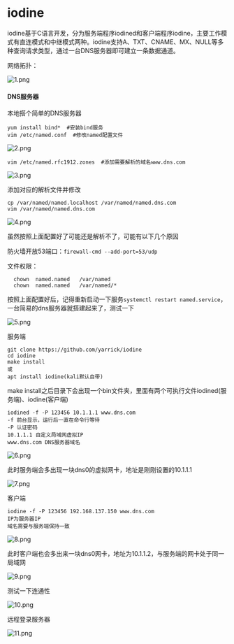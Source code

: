 # iodine

iodine基于C语言开发，分为服务端程序iodined和客户端程序iodine，主要工作模式有直连模式和中继模式两种。iodine支持A、TXT、CNAME、MX、NULL等多种查询请求类型，通过一台DNS服务器即可建立一条数据通道。

网络拓扑：

![1.png](images/814473ed695349da87dd27285130c975.png)

#### DNS服务器

本地搭个简单的DNS服务器

```
yum install bind*  #安装bind服务
vim /etc/named.conf  #修改named配置文件

```

![2.png](images/a92512967a7d4896b00ad64618502f57.png)

```
vim /etc/named.rfc1912.zones  #添加需要解析的域名www.dns.com

```

![3.png](images/b1ce087a1afb4f36b7178575cc08e350.png)

添加对应的解析文件并修改

```
cp /var/named/named.localhost /var/named/named.dns.com
vim /var/named/named.dns.com

```

![4.png](images/22cf4313712040d386ad11a0035ad246.png)

虽然按照上面配置好了可能还是解析不了，可能有以下几个原因

防火墙开放53端口：`firewall-cmd --add-port=53/udp`

文件权限：

```
  chown  named.named   /var/named
  chown  named.named   /var/named/*

```

按照上面配置好后，记得重新启动一下服务`systemctl restart named.service`，一台简易的dns服务器就搭建起来了，测试一下

![5.png](images/70305e4d0faf4e6d8fa24fec8a07719d.png)

服务端

```
git clone https://github.com/yarrick/iodine
cd iodine
make install
或
apt install iodine(kali默认自带)

```

make install之后目录下会出现一个bin文件夹，里面有两个可执行文件iodined(服务端)、iodine(客户端)

```
iodined -f -P 123456 10.1.1.1 www.dns.com
-f 前台显示，运行后一直在命令行等待
-P 认证密码
10.1.1.1 自定义局域网虚拟IP
www.dns.com DNS服务器域名

```

![6.png](images/593d24eebd024bd2a5996c8155fa5fef.png)

此时服务端会多出现一块dns0的虚拟网卡，地址是刚刚设置的10.1.1.1

![7.png](images/f054a39bc7334879bb4e4d312ab95197.png)

客户端

```
iodine -f -P 123456 192.168.137.150 www.dns.com
IP为服务器IP
域名需要与服务端保持一致

```

![8.png](images/fae456fb840c448a9fe624a03be57b22.png)

此时客户端也会多出来一块dns0网卡，地址为10.1.1.2，与服务端的网卡处于同一局域网

![9.png](images/192ce8c5292946928523700922afbdbc.png)

测试一下连通性

![10.png](images/6da6afefc23148e2a886e76937e417e4.png)

远程登录服务器

![11.png](images/e42499a02d0f4b379e73cb9fbb560e85.png)

